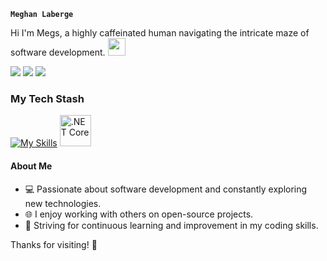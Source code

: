 **`Meghan Laberge`**

Hi I'm Megs, a highly caffeinated human navigating the intricate maze of software development. <img src="https://emojis.slackmojis.com/emojis/images/1621024394/39092/cat-roll.gif?1621024394" width="28" />


<a href="https://www.linkedin.com/in/meghan-laberge/"><img src="https://img.shields.io/badge/LinkedIn-0077B5?style=for-the-badge&logo=linkedin&logoColor=white"></a>
<a href="mailto:meghanelaberge@gmail.com"><img src="https://img.shields.io/badge/Gmail-D14836?style=for-the-badge&logo=gmail&logoColor=white"></a>
<a href="https://discordapp.com/users/944021759680720907/"><img src="https://img.shields.io/badge/Discord-7289DA?style=for-the-badge&logo=discord&logoColor=white"></a>

### My Tech Stash
[![My Skills](https://skillicons.dev/icons?i=js,html,css,cs,materialui,nodejs,react,python,dart,flutter,java,docker)](https://skillicons.dev)
<img width="50" src="https://user-images.githubusercontent.com/25181517/121405754-b4f48f80-c95d-11eb-8893-fc325bde617f.png" alt=".NET Core" title=".NET Core"/>


#### About Me

- :computer: Passionate about software development and constantly exploring new technologies.
- :globe_with_meridians:  I enjoy working with others on open-source projects.
- :rocket: Striving for continuous learning and improvement in my coding skills.

Thanks for visiting! :blossom:
